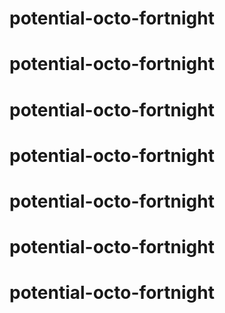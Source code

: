 # potential-octo-fortnight
# potential-octo-fortnight
# potential-octo-fortnight
# potential-octo-fortnight
# potential-octo-fortnight
# potential-octo-fortnight
# potential-octo-fortnight
